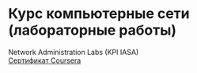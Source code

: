 # Курс компьютерные сети (лабораторные работы)
Network Administration Labs (KPI IASA)</br>
<a href="https://www.coursera.org/account/accomplishments/records/5Q3H38F9PA8P">Сертификат Coursera</a>
